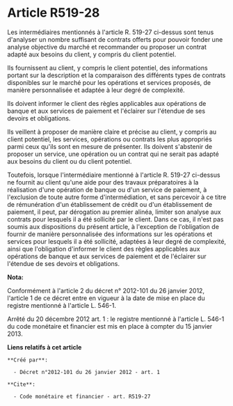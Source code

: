 # Article R519-28

Les intermédiaires mentionnés à l'article R. 519-27 ci-dessus sont tenus d'analyser un nombre suffisant de contrats offerts
pour pouvoir fonder une analyse objective du marché et recommander ou proposer un contrat adapté aux besoins du client, y
compris du client potentiel. 

Ils fournissent au client, y compris le client potentiel, des informations portant sur la description et la comparaison des
différents types de contrats disponibles sur le marché pour les opérations et services proposés, de manière personnalisée et
adaptée à leur degré de complexité. 

Ils doivent informer le client des règles applicables aux opérations de banque et aux services de paiement et l'éclairer sur
l'étendue de ses devoirs et obligations. 

Ils veillent à proposer de manière claire et précise au client, y compris au client potentiel, les services, opérations ou
contrats les plus appropriés parmi ceux qu'ils sont en mesure de présenter. Ils doivent s'abstenir de proposer un service,
une opération ou un contrat qui ne serait pas adapté aux besoins du client ou du client potentiel. 

Toutefois, lorsque l'intermédiaire mentionné à l'article R. 519-27 ci-dessus ne fournit au client qu'une aide pour des
travaux préparatoires à la réalisation d'une opération de banque ou d'un service de paiement, à l'exclusion de toute autre
forme d'intermédiation, et sans percevoir à ce titre de rémunération d'un établissement de crédit ou d'un établissement de
paiement, il peut, par dérogation au premier alinéa, limiter son analyse aux contrats pour lesquels il a été sollicité par le
client. Dans ce cas, il n'est pas soumis aux dispositions du présent article, à l'exception de l'obligation de fournir de
manière personnalisée des informations sur les opérations et services pour lesquels il a été sollicité, adaptées à leur degré
de complexité, ainsi que l'obligation d'informer le client des règles applicables aux opérations de banque et aux services de
paiement et de l'éclairer sur l'étendue de ses devoirs et obligations.

**Nota:**

Conformément à l'article 2 du décret n° 2012-101 du 26 janvier 2012, l'article 1 de ce décret entre en vigueur à la date de
mise en place du registre mentionné à l'article L. 546-1. 

Arrêté du 20 décembre 2012 art. 1 : le registre mentionné à l'article L. 546-1 du code monétaire et financier est  mis en
place  à compter du 15 janvier 2013.

**Liens relatifs à cet article**

	**Créé par**:

	  - Décret n°2012-101 du 26 janvier 2012 - art. 1

	**Cite**:

	  - Code monétaire et financier - art. R519-27

